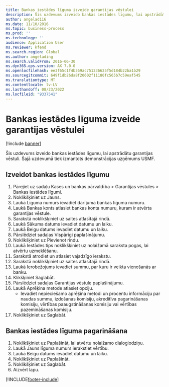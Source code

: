```yaml
---
title: Bankas iestādes līguma izveide garantijas vēstulei
description: Šis uzdevums izveido bankas iestādes līgumu, lai apstrādātu garantijas vēstuli.
author: angelad116
ms.date: 11/10/2016
ms.topic: business-process
ms.prod: ''
ms.technology: ''
audience: Application User
ms.reviewer: kfend
ms.search.region: Global
ms.author: angelading
ms.search.validFrom: 2016-06-30
ms.dyn365.ops.version: AX 7.0.0
ms.openlocfilehash: ee3f65c1f4b369ac751236625f5d184b22ba1b29
ms.sourcegitcommit: 649f1db26da8f20602f11180fc565b7c59eaf545
ms.translationtype: MT
ms.contentlocale: lv-LV
ms.lasthandoff: 08/23/2022
ms.locfileid: "9337541"
---
```

# <a name="create-a-bank-facility-agreement-for-the-letter-of-guarantee"></a>Bankas iestādes līguma izveide garantijas vēstulei

[!include [banner](../../includes/banner.md)]

Šis uzdevums izveido bankas iestādes līgumu, lai apstrādātu garantijas vēstuli. Šajā uzdevumā tiek izmantots demonstrācijas uzņēmums USMF. 


## <a name="create-bank-facility-agreement"></a>Izveidot bankas iestādes līgumu
1. Pārejiet uz sadaļu Kases un bankas pārvaldība > Garantijas vēstules > Bankas iestādes līgumi.
2. Noklikšķiniet uz Jauns.
3. Laukā Līguma numurs ievadiet darījuma bankas līguma numuru.
4. Laukā Bankas konts atlasiet bankas konta numuru, kuram ir atvērta garantijas vēstule. 
5. Sarakstā noklikšķiniet uz saites atlasītajā rindā.
6. Laukā Sākuma datums ievadiet datumu un laiku.
7. Laukā Beigu datums ievadiet datumu un laiku.
8. Pārslēdziet sadaļas Vispārīgi paplašinājumu.
9. Noklikšķiniet uz Pievienot rindu.
10. Laukā Iestādes tips noklikšķiniet uz nolaižamā saraksta pogas, lai atvērtu uzmeklēšanu.
11. Sarakstā atrodiet un atlasiet vajadzīgo ierakstu.
12. Sarakstā noklikšķiniet uz saites atlasītajā rindā.
13. Laukā Ierobežojums ievadiet summu, par kuru ir veikta vienošanās ar banku.
14. Klikšķiniet Saglabāt.
15. Pārslēdziet sadaļas Garantijas vēstule paplašinājumu.
16. Laukā Aprēķina metode atlasiet opciju.
    * Ievadiet nepieciešamo aprēķina metodi un procentu informāciju par naudas summu, izdošanas komisiju, akreditīva pagarināšanas komisiju, vērtības paaugstināšanas komisiju vai vērtības pazemināšanas komisiju.   
17. Noklikšķiniet uz Saglabāt.

## <a name="extend-bank-facility-agreement"></a>Bankas iestādes līguma pagarināšana
1. Noklikšķiniet uz Paplašināt, lai atvērtu nolaižamo dialoglodziņu.
2. Laukā Jauns līguma numurs ierakstiet vērtību.
3. Laukā Beigu datums ievadiet datumu un laiku.
4. Noklikšķiniet uz Paplašināt.
5. Noklikšķiniet uz Saglabāt.
6. Aizvērt lapu.



[!INCLUDE[footer-include](../../../includes/footer-banner.md)]

